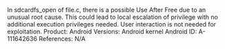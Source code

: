 In sdcardfs_open of file.c, there is a possible Use After Free due to an unusual root cause. This could lead to local escalation of privilege with no additional execution privileges needed. User interaction is not needed for exploitation. Product: Android Versions: Android kernel Android ID: A-111642636 References: N/A